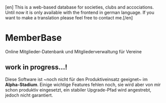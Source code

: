 [en] This is a web-based database for societies, clubs and accociations. Until now it is only available with the frontend in german language. If you want to make a translation please feel free to contact me.[/en]

# MemberBase
Online Mitglieder-Datenbank und Mitgliederverwaltung für Vereine

## work in progress...!

Diese Software ist ~noch nicht für den Produktiveinsatz geeignet~ im __Alpha-Stadium__. Einige wichtige Features fehlen noch, sie wird aber von mir schon produktiv eingesetzt, ein stabiler Upgrade-Pfad wird angestrebt, jedoch nicht garantiert.
